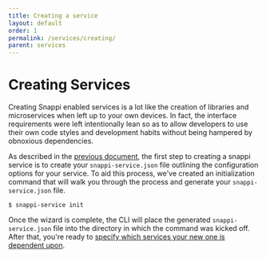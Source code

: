 ```yaml
---
title: Creating a service
layout: default
order: 1
permalink: /services/creating/
parent: services
---
```


# Creating Services
Creating Snappi enabled services is a lot like the creation of libraries and microservices when left up to your own devices. 
In fact, the interface requirements were left intentionally lean so as to allow developers to use their own code styles 
and development habits without being hampered by obnoxious dependencies.

As described in the [previous document](/services/what_is_a_service/), the first step to creating a snappi service is 
to create your `snappi-service.json` file outlining the configuration options for your service. To aid this process, 
we've created an initialization command that will walk you through the process and generate your `snappi-service.json` 
file. 

```
$ snappi-service init
```

Once the wizard is complete, the CLI will place the generated `snappi-service.json` file into the directory in which 
the command was kicked off. After that, you're ready to [specify which services your new one is dependent upon](/services/dependencies).